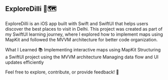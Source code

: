 ## ExploreDilli 🌆🗺️
ExploreDilli is an iOS app built with Swift and SwiftUI that helps users discover the best places to visit in Delhi. 
This project was created as part of my SwiftUI learning journey, where I explored how to implement maps using MapKit and followed the MVVM architecture for better code organization.

What I Learned 📚
Implementing interactive maps using MapKit
Structuring a SwiftUI project using the MVVM architecture
Managing data flow and UI updates efficiently

Feel free to explore, contribute, or provide feedback! 🚀
